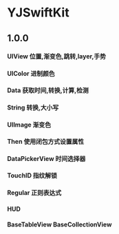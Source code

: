 # YJSwiftKit



##   1.0.0


#### UIView                   位置,渐变色,跳转,layer,手势
#### UIColor                  进制颜色
#### Data                       获取时间,转换,计算,检测
#### String                     转换,大小写
#### UIImage                 渐变色
#### Then                      使用闭包方式设置属性
#### DataPickerView     时间选择器
#### TouchID                 指纹解锁
#### Regular                  正则表达式
#### HUD                       
#### BaseTableView    BaseCollectionView


